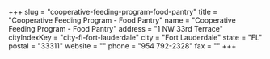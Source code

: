 +++
slug = "cooperative-feeding-program-food-pantry"
title = "Cooperative Feeding Program - Food Pantry"
name = "Cooperative Feeding Program - Food Pantry"
address = "1 NW 33rd Terrace"
cityIndexKey = "city-fl-fort-lauderdale"
city = "Fort Lauderdale"
state = "FL"
postal = "33311"
website = ""
phone = "954 792-2328"
fax = ""
+++

